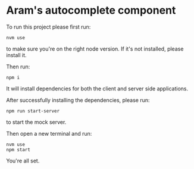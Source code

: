 # Aram's autocomplete component

To run this project please first run:

```
nvm use
```

to make sure you're on the right node version. If it's not installed, please install it.

Then run:

```
npm i
```

It will install dependencies for both the client and server side applications.

After successfully installing the dependencies, please run:

```
npm run start-server
```

to start the mock server.

Then open a new terminal and run:

```
nvm use
npm start
```

You're all set.
